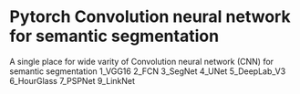 # Pytorch Convolution neural network for semantic segmentation
A single place for wide varity of Convolution neural network (CNN) for semantic segmentation 
	1_VGG16
  2_FCN
	3_SegNet
	4_UNet
	5_DeepLab_V3
	6_HourGlass
	7_PSPNet
	9_LinkNet
